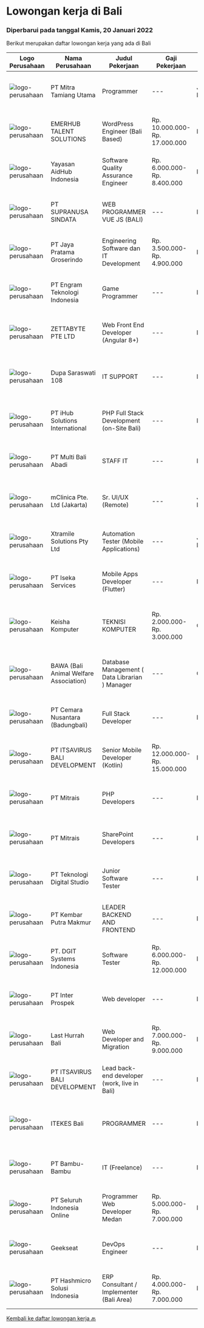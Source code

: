 
  # Lowongan kerja di Bali

  ### Diperbarui pada tanggal Kamis, 20 Januari 2022

  Berikut merupakan daftar lowongan kerja yang ada di Bali

  |Logo Perusahaan | Nama Perusahaan | Judul Pekerjaan | Gaji Pekerjaan | Lokasi | Deskripsi | Tanggal diunggah | Pranala |
  | -------------- | --------------- | --------------- | --------- | --------- | -------------- | ------- | ----------- |
  |![logo-perusahaan](https://image-service-cdn.seek.com.au/40b24f3cc9a8d94d34a601b50fce4e62d3b75f61/ee4dce1061f3f616224767ad58cb2fc751b8d2dc)|PT Mitra Tamiang Utama|Programmer|---|Jakarta Raya|Pekerjaan: Mengembangkan sistem berupa aplikasi web Melakukan riset pengembangan aplikasi Melakukan diskusi dengan tim terkait dalam melakukan...|Selasa, 18 Januari 2022|https://www.jobstreet.co.id/id/job/programmer-3759631?token=0~c0579575-b81a-41a0-8f52-d6cbaee4d8fe&sectionRank=1&jobId=jobstreet-id-job-3759631|
|![logo-perusahaan](https://image-service-cdn.seek.com.au/956863e93e04787db617ea3231d4e0793b12d127/ee4dce1061f3f616224767ad58cb2fc751b8d2dc)|EMERHUB TALENT SOLUTIONS|WordPress Engineer (Bali Based)|Rp. 10.000.000-Rp. 17.000.000|Bali|Are you an experienced WordPress engineer looking for your next challenge? We’re on the hunt for someone who’s mastered their craft and is ready to...|Rabu, 19 Januari 2022|https://www.jobstreet.co.id/id/job/wordpress-engineer-bali-based-3761859?token=0~c0579575-b81a-41a0-8f52-d6cbaee4d8fe&sectionRank=2&jobId=jobstreet-id-job-3761859|
|![logo-perusahaan](https://image-service-cdn.seek.com.au/b8a60e8d6ca510696f33d15561863cf7825cf93a/ee4dce1061f3f616224767ad58cb2fc751b8d2dc)|Yayasan AidHub Indonesia|Software Quality Assurance Engineer|Rp. 6.000.000-Rp. 8.400.000|Badung|Responsibilities  Work In BALI Office Reviewing software requirements as well as defining and implementing test scenarios.  Executing tests on...|Rabu, 19 Januari 2022|https://www.jobstreet.co.id/id/job/software-quality-assurance-engineer-3749117?token=0~c0579575-b81a-41a0-8f52-d6cbaee4d8fe&sectionRank=3&jobId=jobstreet-id-job-3749117|
|![logo-perusahaan](https://image-service-cdn.seek.com.au/a50d942d1a834f67ed0f6529eed213256bc2fbab/ee4dce1061f3f616224767ad58cb2fc751b8d2dc)|PT SUPRANUSA SINDATA|WEB PROGRAMMER VUE JS (BALI)|---|Bali|Kualifikasi: Minimal Pendidikan S1 Information Technology / Computer Science dengan minimal IPK 3.00 Pengalaman minimal 1 tahun dengan pemrograman...|Rabu, 19 Januari 2022|https://www.jobstreet.co.id/id/job/web-programmer-vue-js-bali-3740704?token=0~c0579575-b81a-41a0-8f52-d6cbaee4d8fe&sectionRank=4&jobId=jobstreet-id-job-3740704|
|![logo-perusahaan](https://image-service-cdn.seek.com.au/d30cdd42ce42d1f25e42a0cfe4b1cefd46b97989/ee4dce1061f3f616224767ad58cb2fc751b8d2dc)|PT Jaya Pratama Groserindo|Engineering Software dan IT Development|Rp. 3.500.000-Rp. 4.900.000|Denpasar|Kualifikasi :   Lulusan Sarjana Komputer Science / Information Technology (IT ) Minimum IPK 3,00 Usia 20 - 30 tahun  Menguasai C#, ASP.Net , Visual...|Minggu, 16 Januari 2022|https://www.jobstreet.co.id/id/job/engineering-software-dan-it-development-3746680?token=0~c0579575-b81a-41a0-8f52-d6cbaee4d8fe&sectionRank=5&jobId=jobstreet-id-job-3746680|
|![logo-perusahaan](https://image-service-cdn.seek.com.au/d367c91e7d2b8df7f425a4b9a8dc465c243f98d0/ee4dce1061f3f616224767ad58cb2fc751b8d2dc)|PT Engram Teknologi Indonesia|Game Programmer|---|Bali|Responsibilities: Prototyping gameplay and mechanics Work with game designer to coordinate gameplay and mechanics Writing clean and optimized code to...|Rabu, 19 Januari 2022|https://www.jobstreet.co.id/id/job/game-programmer-3762377?token=0~c0579575-b81a-41a0-8f52-d6cbaee4d8fe&sectionRank=6&jobId=jobstreet-id-job-3762377|
|![logo-perusahaan](https://image-service-cdn.seek.com.au/a9ad8fdd00d66418bb5e9ec41ddbc2318ccec822/ee4dce1061f3f616224767ad58cb2fc751b8d2dc)|ZETTABYTE PTE LTD|Web Front End Developer (Angular 8+)|---|Badung|You can visit us at https://www.zettabyte.life/ for more information.Job DescriptionWe are looking for a Front-End Web Developer who is motivated to...|Rabu, 19 Januari 2022|https://www.jobstreet.co.id/id/job/web-front-end-developer-angular-8-3748948?token=0~c0579575-b81a-41a0-8f52-d6cbaee4d8fe&sectionRank=7&jobId=jobstreet-id-job-3748948|
|![logo-perusahaan](https://image-service-cdn.seek.com.au/541a3afad17057f43b4deba2463043a844e19158/ee4dce1061f3f616224767ad58cb2fc751b8d2dc)|Dupa Saraswati 108|IT SUPPORT|---|Denpasar|WE'ARE HIRINGIT SUPPORTKualifikasi : Lulusan Diploma/S1 Informatika Paham dan bisa menguasai sistem operasi Microsoft Mampu bekerja dengan analisis...|Selasa, 18 Januari 2022|https://www.jobstreet.co.id/id/job/it-support-3759491?token=0~c0579575-b81a-41a0-8f52-d6cbaee4d8fe&sectionRank=8&jobId=jobstreet-id-job-3759491|
|![logo-perusahaan](https://image-service-cdn.seek.com.au/d125871d9d6e846f1914c9393c2759abe5b95362/ee4dce1061f3f616224767ad58cb2fc751b8d2dc)|PT iHub Solutions International|PHP Full Stack Development (on-Site Bali)|---|Denpasar|PHP Senior Programmer PT IHub Solutions InternationalAbout PT IHub Solutions International:PT IHub Solutions International is a rapidly growing...|Selasa, 18 Januari 2022|https://www.jobstreet.co.id/id/job/php-full-stack-development-on-site-bali-3759408?token=0~c0579575-b81a-41a0-8f52-d6cbaee4d8fe&sectionRank=9&jobId=jobstreet-id-job-3759408|
|![logo-perusahaan](https://us.123rf.com/450wm/pavelstasevich/pavelstasevich1811/pavelstasevich181101027/112815900-stock-vector-no-image-available-icon-flat-vector.jpg?ver=6)|PT Multi Bali Abadi|STAFF IT|---|Bali|URAIAN TUGAS : Evaluasi aplikasi yang ada untuk memprogram ulang, memperbarui, dan menambahkan fitur baru Memecahkan masalah dan mendebug aplikasi...|Selasa, 18 Januari 2022|https://www.jobstreet.co.id/id/job/staff-it-3760975?token=0~c0579575-b81a-41a0-8f52-d6cbaee4d8fe&sectionRank=10&jobId=jobstreet-id-job-3760975|
|![logo-perusahaan](https://image-service-cdn.seek.com.au/7665bb5bd589f085f653b36d2f3cbccaf93e5953/ee4dce1061f3f616224767ad58cb2fc751b8d2dc)|mClinica Pte. Ltd (Jakarta)|Sr. UI/UX (Remote)|---|Jakarta Raya|mClinica is hiring for a Sr. UI/UX Designer to support our growth regionally and globally. We are looking for a highly ambitious, dynamic individual...|Rabu, 19 Januari 2022|https://www.jobstreet.co.id/id/job/sr-ui-ux-remote-3741692?token=0~c0579575-b81a-41a0-8f52-d6cbaee4d8fe&sectionRank=11&jobId=jobstreet-id-job-3741692|
|![logo-perusahaan](https://image-service-cdn.seek.com.au/886dbb766c5bd832cea6f1bb5b5374b094ca8917/ee4dce1061f3f616224767ad58cb2fc751b8d2dc)|Xtramile Solutions Pty Ltd|Automation Tester (Mobile Applications)|---|Jakarta Raya|Innovative job opportunity offering a high salary package, attractive bonus remuneration and full remote working arrangement. This role will help...|Rabu, 19 Januari 2022|https://www.jobstreet.co.id/id/job/automation-tester-mobile-applications-3761131?token=0~c0579575-b81a-41a0-8f52-d6cbaee4d8fe&sectionRank=12&jobId=jobstreet-id-job-3761131|
|![logo-perusahaan](https://image-service-cdn.seek.com.au/48f17f16a37d7ca19186c95222634d777fe9e0bf/ee4dce1061f3f616224767ad58cb2fc751b8d2dc)|PT Iseka Services|Mobile Apps Developer (Flutter)|---|Badung|PT Iseka Services is an exciting new technology provider whose main goal is to help companies of all sizes transfer to the Digital World utilising...|Senin, 17 Januari 2022|https://www.jobstreet.co.id/id/job/mobile-apps-developer-flutter-3758779?token=0~c0579575-b81a-41a0-8f52-d6cbaee4d8fe&sectionRank=13&jobId=jobstreet-id-job-3758779|
|![logo-perusahaan](https://us.123rf.com/450wm/pavelstasevich/pavelstasevich1811/pavelstasevich181101027/112815900-stock-vector-no-image-available-icon-flat-vector.jpg?ver=6)|Keisha Komputer|TEKNISI KOMPUTER|Rp. 2.000.000-Rp. 3.000.000|Gianyar|Tanggungjawab Pekerjaan: Mengerjakan WO/PI yang masuk Upgrade memory RAM/SSD/Windows Instalasi software Quality check nyala unit Quality check...|Senin, 17 Januari 2022|https://www.jobstreet.co.id/id/job/teknisi-komputer-3757793?token=0~c0579575-b81a-41a0-8f52-d6cbaee4d8fe&sectionRank=14&jobId=jobstreet-id-job-3757793|
|![logo-perusahaan](https://image-service-cdn.seek.com.au/55c72ce795e87e193abe956590af80e7f1160cdd/ee4dce1061f3f616224767ad58cb2fc751b8d2dc)|BAWA (Bali Animal Welfare Association)|Database Management ( Data Librarian ) Manager|---|Gianyar|We are looking for a highly capable database manager to enhance the performance of our organization's database. You will be creating and implementing...|Jumat, 14 Januari 2022|https://www.jobstreet.co.id/id/job/database-management-data-librarian-manager-3742704?token=0~c0579575-b81a-41a0-8f52-d6cbaee4d8fe&sectionRank=15&jobId=jobstreet-id-job-3742704|
|![logo-perusahaan](https://image-service-cdn.seek.com.au/498b9c6257a467006013332424d2af8e66a625f2/ee4dce1061f3f616224767ad58cb2fc751b8d2dc)|PT Cemara Nusantara (Badungbali)|Full Stack Developer|---|Bali|In this role, you will be responsible for the full software development life cycle, developing and managing platforms for clients. To succeed in this...|Sabtu, 15 Januari 2022|https://www.jobstreet.co.id/id/job/full-stack-developer-3744316?token=0~c0579575-b81a-41a0-8f52-d6cbaee4d8fe&sectionRank=16&jobId=jobstreet-id-job-3744316|
|![logo-perusahaan](https://image-service-cdn.seek.com.au/83f6c0a379be672bd3733ebae34ee48ae48afc54/ee4dce1061f3f616224767ad58cb2fc751b8d2dc)|PT ITSAVIRUS BALI DEVELOPMENT|Senior Mobile Developer (Kotlin)|Rp. 12.000.000-Rp. 15.000.000|Badung|Itsavirus is looking for a new Mobile Developer (Kotlin) to join one of the fastest-growing software companies in Bali. We are looking for proactive...|Senin, 17 Januari 2022|https://www.jobstreet.co.id/id/job/senior-mobile-developer-kotlin-3758127?token=0~c0579575-b81a-41a0-8f52-d6cbaee4d8fe&sectionRank=17&jobId=jobstreet-id-job-3758127|
|![logo-perusahaan](https://image-service-cdn.seek.com.au/969b0c47f133a1e0155056a5d964c63953dd6304/ee4dce1061f3f616224767ad58cb2fc751b8d2dc)|PT Mitrais|PHP Developers|---|Bali|Build your Career with Mitrais!   We're urgently looking for experienced PHP Developers to be part of our team for an immediate start. Our client is...|Minggu, 16 Januari 2022|https://www.jobstreet.co.id/id/job/php-developers-3746323?token=0~c0579575-b81a-41a0-8f52-d6cbaee4d8fe&sectionRank=18&jobId=jobstreet-id-job-3746323|
|![logo-perusahaan](https://image-service-cdn.seek.com.au/969b0c47f133a1e0155056a5d964c63953dd6304/ee4dce1061f3f616224767ad58cb2fc751b8d2dc)|PT Mitrais|SharePoint Developers|---|Denpasar|Build your Career with Mitrais ! We're looking for experienced SharePoint Developers to be part of our team   What will you be doing? Develop REST...|Minggu, 16 Januari 2022|https://www.jobstreet.co.id/id/job/sharepoint-developers-3746330?token=0~c0579575-b81a-41a0-8f52-d6cbaee4d8fe&sectionRank=19&jobId=jobstreet-id-job-3746330|
|![logo-perusahaan](https://image-service-cdn.seek.com.au/2c8f060e5cc9c764aa1c8c5e93e0ea44df35bf63/ee4dce1061f3f616224767ad58cb2fc751b8d2dc)|PT Teknologi Digital Studio|Junior Software Tester|---|Denpasar|Job Descriptions Performs functional testing for applications and write test reports following company's standard Reports any defects found during the...|Kamis, 13 Januari 2022|https://www.jobstreet.co.id/id/job/junior-software-tester-3754992?token=0~c0579575-b81a-41a0-8f52-d6cbaee4d8fe&sectionRank=20&jobId=jobstreet-id-job-3754992|
|![logo-perusahaan](https://us.123rf.com/450wm/pavelstasevich/pavelstasevich1811/pavelstasevich181101027/112815900-stock-vector-no-image-available-icon-flat-vector.jpg?ver=6)|PT Kembar Putra Makmur|LEADER BACKEND AND FRONTEND|---|Bali|Job Requirements:BACKEND: Good understanding on PHP (Laravel/Lumen) Comprehend with Rest API, OOP Familiar with database : MySQL / PostgreSQL Familiar...|Senin, 17 Januari 2022|https://www.jobstreet.co.id/id/job/leader-backend-and-frontend-3758384?token=0~c0579575-b81a-41a0-8f52-d6cbaee4d8fe&sectionRank=21&jobId=jobstreet-id-job-3758384|
|![logo-perusahaan](https://image-service-cdn.seek.com.au/86a88c2f6d7d45552583132278caf70ef23e7608/ee4dce1061f3f616224767ad58cb2fc751b8d2dc)|PT. DGIT Systems Indonesia|Software Tester|Rp. 6.000.000-Rp. 12.000.000|Bali|We believe work should be a fun development journey but the challenging one! Our great teams will support you to achieve that and delivering great...|Rabu, 12 Januari 2022|https://www.jobstreet.co.id/id/job/software-tester-3752740?token=0~c0579575-b81a-41a0-8f52-d6cbaee4d8fe&sectionRank=22&jobId=jobstreet-id-job-3752740|
|![logo-perusahaan](https://image-service-cdn.seek.com.au/286c30f9c5afa603cf74945104091b0e4dbae734/ee4dce1061f3f616224767ad58cb2fc751b8d2dc)|PT Inter Prospek|Web developer|---|Badung|The ideal candidate is a creative problem solver who will work in coordination with cross-functional teams to design, develop, and maintain our...|Jumat, 14 Januari 2022|https://www.jobstreet.co.id/id/job/web-developer-3756175?token=0~c0579575-b81a-41a0-8f52-d6cbaee4d8fe&sectionRank=23&jobId=jobstreet-id-job-3756175|
|![logo-perusahaan](https://image-service-cdn.seek.com.au/8bda229a4d06e9aed10590d4f810a0753a8d275c/ee4dce1061f3f616224767ad58cb2fc751b8d2dc)|Last Hurrah Bali|Web Developer and Migration|Rp. 7.000.000-Rp. 9.000.000|Bali|Wrive was founded in 2017 and born from a love of technology. At Wrive, we are architects of impact. Our mission is to analyse, disseminate and build...|Minggu, 16 Januari 2022|https://www.jobstreet.co.id/id/job/web-developer-and-migration-3757058?token=0~c0579575-b81a-41a0-8f52-d6cbaee4d8fe&sectionRank=24&jobId=jobstreet-id-job-3757058|
|![logo-perusahaan](https://image-service-cdn.seek.com.au/83f6c0a379be672bd3733ebae34ee48ae48afc54/ee4dce1061f3f616224767ad58cb2fc751b8d2dc)|PT ITSAVIRUS BALI DEVELOPMENT|Lead back-end developer (work, live in Bali)|---|Badung|Are you ready to take a next step in your career and also move to Bali? Are you eager to work on large, innovative projects for clients all over the...|Jumat, 14 Januari 2022|https://www.jobstreet.co.id/id/job/lead-back-end-developer-work-live-in-bali-3737231?token=0~c0579575-b81a-41a0-8f52-d6cbaee4d8fe&sectionRank=25&jobId=jobstreet-id-job-3737231|
|![logo-perusahaan](https://image-service-cdn.seek.com.au/70010670bb98e4ef730e99f55c9edb2f1855118e/ee4dce1061f3f616224767ad58cb2fc751b8d2dc)|ITEKES Bali|PROGRAMMER|---|Denpasar|WE'ARE HIRINGPROGRAMMERREQUIREMENT : Usia Maksimal 35 Tahun Lulusan S1 Teknik Informatika atau Sistem Informasi Berpengalaman Minimal 2 tahun di...|Jumat, 14 Januari 2022|https://www.jobstreet.co.id/id/job/programmer-3756323?token=0~c0579575-b81a-41a0-8f52-d6cbaee4d8fe&sectionRank=26&jobId=jobstreet-id-job-3756323|
|![logo-perusahaan](https://image-service-cdn.seek.com.au/046e6dead504fe8d8e3c965c5a0bf9d25de23f7e/ee4dce1061f3f616224767ad58cb2fc751b8d2dc)|PT Bambu-Bambu|IT (Freelance)|---|Badung|IT SupportMaintains the computer networks of all types of organizations, providing technical support and ensuring the whole company runs smoothly. IT...|Senin, 10 Januari 2022|https://www.jobstreet.co.id/id/job/it-freelance-3748466?token=0~c0579575-b81a-41a0-8f52-d6cbaee4d8fe&sectionRank=27&jobId=jobstreet-id-job-3748466|
|![logo-perusahaan](https://image-service-cdn.seek.com.au/c768f0670f8f8212da7de609b6af9d0b2e5134cc/ee4dce1061f3f616224767ad58cb2fc751b8d2dc)|PT Seluruh Indonesia Online|Programmer Web Developer Medan|Rp. 5.000.000-Rp. 7.000.000|Medan|# Paham php dan web development# Memiliki Team work effort# Kami memberikan benefit saham (esop) di perusahaan kami untuk kandidat yang tepat#...|Rabu, 12 Januari 2022|https://www.jobstreet.co.id/id/job/programmer-web-developer-medan-3753372?token=0~c0579575-b81a-41a0-8f52-d6cbaee4d8fe&sectionRank=28&jobId=jobstreet-id-job-3753372|
|![logo-perusahaan](https://image-service-cdn.seek.com.au/a94166d692fda70a364e9d5191d7ced8a65f1597/ee4dce1061f3f616224767ad58cb2fc751b8d2dc)|Geekseat|DevOps Engineer|---|Denpasar|We are currently looking for exceptional and experienced DevOps Engineers to join our Awesome Geekseat Engineering Team.In this role you will: Run...|Kamis, 13 Januari 2022|https://www.jobstreet.co.id/id/job/devops-engineer-3754031?token=0~c0579575-b81a-41a0-8f52-d6cbaee4d8fe&sectionRank=29&jobId=jobstreet-id-job-3754031|
|![logo-perusahaan](https://image-service-cdn.seek.com.au/f6d60ad46f70dbd67cd5ea70ad66341689963cbd/ee4dce1061f3f616224767ad58cb2fc751b8d2dc)|PT Hashmicro Solusi Indonesia|ERP Consultant / Implementer (Bali Area)|Rp. 4.000.000-Rp. 7.000.000|Bali|*Fill this form to start our recruitment...|Jumat, 14 Januari 2022|https://www.jobstreet.co.id/id/job/erp-consultant-implementer-bali-area-3743760?token=0~c0579575-b81a-41a0-8f52-d6cbaee4d8fe&sectionRank=30&jobId=jobstreet-id-job-3743760|


  [Kembali ke daftar lowongan kerja 🔙](../README.md#daftar-lowongan-kerja)
  